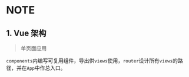 # NOTE

## 1. Vue 架构

> 单页面应用

`components`内编写可复用组件，导出供`views`使用，`router`设计所有`views`的路径，并在`App`中作总入口。
